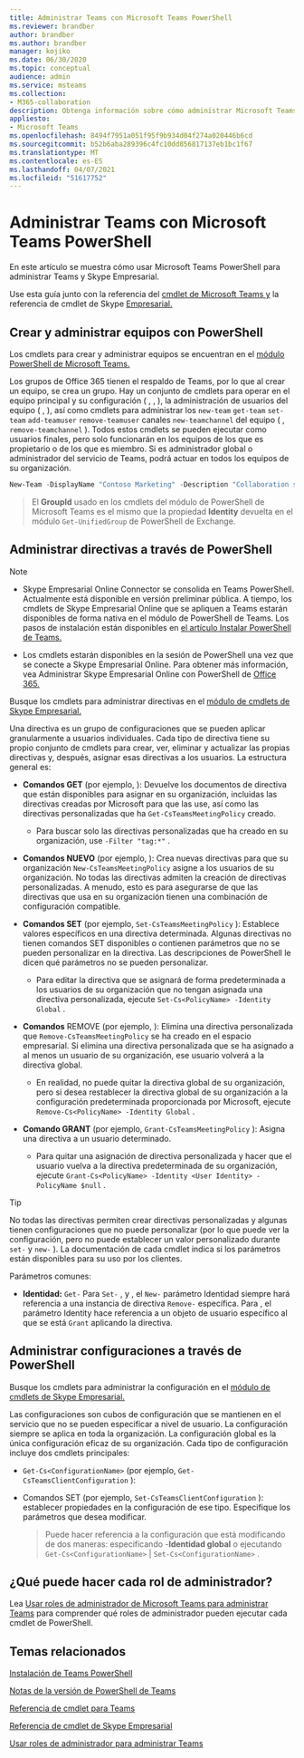 ```yaml
---
title: Administrar Teams con Microsoft Teams PowerShell
ms.reviewer: brandber
author: brandber
ms.author: brandber
manager: kojiko
ms.date: 06/30/2020
ms.topic: conceptual
audience: admin
ms.service: msteams
ms.collection:
- M365-collaboration
description: Obtenga información sobre cómo administrar Microsoft Teams con Teams PowerShell.
appliesto:
- Microsoft Teams
ms.openlocfilehash: 8494f7951a051f95f9b934d04f274a020446b6cd
ms.sourcegitcommit: b52b6aba289396c4fc10dd856817137eb1bc1f67
ms.translationtype: MT
ms.contentlocale: es-ES
ms.lasthandoff: 04/07/2021
ms.locfileid: "51617752"
---
```

# <a name="manage-teams-with-microsoft-teams-powershell"></a>Administrar Teams con Microsoft Teams PowerShell

En este artículo se muestra cómo usar Microsoft Teams PowerShell para administrar Teams y Skype Empresarial. 

Use esta guía junto con la referencia del [cmdlet de Microsoft Teams y](/powershell/teams/?view=teams-ps) la referencia de cmdlet de Skype [Empresarial.](/powershell/skype/intro?view=skype-ps)

## <a name="create-and-manage-teams-using-powershell"></a>Crear y administrar equipos con PowerShell

Los cmdlets para crear y administrar equipos se encuentran en el [módulo PowerShell de Microsoft Teams.](https://www.powershellgallery.com/packages/MicrosoftTeams/)

Los grupos de Office 365 tienen el respaldo de Teams, por lo que al crear un equipo, se crea un grupo. Hay un conjunto de cmdlets para operar en el equipo principal y su configuración ( , , ), la administración de usuarios del equipo ( , ), así como cmdlets para administrar los ``new-team`` ``get-team``  ``set-team`` ``add-teamuser`` ``remove-teamuser`` canales ``new-teamchannel`` del equipo ( , ``remove-teamchannel`` ). Todos estos cmdlets se pueden ejecutar como usuarios finales, pero solo funcionarán en los equipos de los que es propietario o de los que es miembro. Si es administrador global o administrador del servicio de Teams, podrá actuar en todos los equipos de su organización.

```powershell
New-Team -DisplayName "Contoso Marketing" -Description "Collaboration space for Contoso's Marketing department"
```

> El **GroupId** usado en los cmdlets del módulo de PowerShell de Microsoft Teams es el mismo que la propiedad **Identity** devuelta en el módulo ``Get-UnifiedGroup`` de PowerShell de Exchange.

## <a name="manage-policies-via-powershell"></a>Administrar directivas a través de PowerShell

> [!NOTE]
> - Skype Empresarial Online Connector se consolida en Teams PowerShell. Actualmente está disponible en versión preliminar pública. A tiempo, los cmdlets de Skype Empresarial Online que se apliquen a Teams estarán disponibles de forma nativa en el módulo de PowerShell de Teams. Los pasos de instalación están disponibles en [el artículo Instalar PowerShell de Teams.](teams-powershell-install.md)
>
> - Los cmdlets estarán disponibles en la sesión de PowerShell una vez que se conecte a Skype Empresarial Online. Para obtener más información, vea Administrar Skype Empresarial Online con PowerShell de [Office 365.](/office365/enterprise/powershell/manage-skype-for-business-online-with-office-365-powershell)

Busque los cmdlets para administrar directivas en el [módulo de cmdlets de Skype Empresarial.](/microsoft-365/enterprise/manage-skype-for-business-online-with-microsoft-365-powershell)

Una directiva es un grupo de configuraciones que se pueden aplicar granularmente a usuarios individuales. Cada tipo de directiva tiene su propio conjunto de cmdlets para crear, ver, eliminar y actualizar las propias directivas y, después, asignar esas directivas a los usuarios. La estructura general es:

- **Comandos GET** (por ejemplo, ): Devuelve los documentos de directiva que están disponibles para asignar en su organización, incluidas las directivas creadas por Microsoft para que las use, así como las directivas personalizadas que ha ``Get-CsTeamsMeetingPolicy`` creado.
   - Para buscar solo las directivas personalizadas que ha creado en su organización, use ``-Filter "tag:*"`` .

- **Comandos NUEVO** (por ejemplo, ): Crea nuevas directivas para que su organización ``New-CsTeamsMeetingPolicy`` asigne a los usuarios de su organización. No todas las directivas admiten la creación de directivas personalizadas. A menudo, esto es para asegurarse de que las directivas que usa en su organización tienen una combinación de configuración compatible.

- **Comandos SET** (por ejemplo, ``Set-CsTeamsMeetingPolicy`` ): Establece valores específicos en una directiva determinada. Algunas directivas no tienen comandos SET disponibles o contienen parámetros que no se pueden personalizar en la directiva. Las descripciones de PowerShell le dicen qué parámetros no se pueden personalizar. 
   - Para editar la directiva que se asignará de forma predeterminada a los usuarios de su organización que no tengan asignada una directiva personalizada, ejecute ``Set-Cs<PolicyName> -Identity Global`` .

- **Comandos** REMOVE (por ejemplo, ): Elimina una directiva personalizada que ``Remove-CsTeamsMeetingPolicy`` se ha creado en el espacio empresarial. Si elimina una directiva personalizada que se ha asignado a al menos un usuario de su organización, ese usuario volverá a la directiva global.
   - En realidad, no puede quitar la directiva global de su organización, pero si desea restablecer la directiva global de su organización a la configuración predeterminada proporcionada por Microsoft, ejecute ``Remove-Cs<PolicyName> -Identity Global`` .

- **Comando GRANT** (por ejemplo, ``Grant-CsTeamsMeetingPolicy`` ): Asigna una directiva a un usuario determinado.
   - Para quitar una asignación de directiva personalizada y hacer que el usuario vuelva a la directiva predeterminada de su organización, ejecute ``Grant-Cs<PolicyName> -Identity <User Identity> -PolicyName $null`` .

> [!TIP]
> No todas las directivas permiten crear directivas personalizadas y algunas tienen configuraciones que no puede personalizar (por lo que puede ver la configuración, pero no puede establecer un valor personalizado durante ``set-`` y ``new-`` ). La documentación de cada cmdlet indica si los parámetros están disponibles para su uso por los clientes.

Parámetros comunes:

- **Identidad:** ``Get-`` Para ``Set-`` , y , el ``New-`` parámetro Identidad siempre hará referencia a una instancia de directiva ``Remove-`` específica.  Para , el parámetro Identity hace referencia a un objeto de usuario específico al que se está ``Grant`` aplicando la directiva. 

## <a name="manage-configurations-via-powershell"></a>Administrar configuraciones a través de PowerShell

Busque los cmdlets para administrar la configuración en el [módulo de cmdlets de Skype Empresarial.](/microsoft-365/enterprise/manage-skype-for-business-online-with-microsoft-365-powershell)

Las configuraciones son cubos de configuración que se mantienen en el servicio que no se pueden especificar a nivel de usuario. La configuración siempre se aplica en toda la organización. La configuración global es la única configuración eficaz de su organización. Cada tipo de configuración incluye dos cmdlets principales:

- ``Get-Cs<ConfigurationName>`` (por ejemplo, ``Get-CsTeamsClientConfiguration`` ):

- Comandos SET (por ejemplo, ``Set-CsTeamsClientConfiguration`` ): establecer propiedades en la configuración de ese tipo. Especifique los parámetros que desea modificar.
   > Puede hacer referencia a la configuración que está modificando de dos maneras: especificando -**Identidad global** o ejecutando ``Get-Cs<ConfigurationName>``  |  ``Set-Cs<ConfigurationName>`` .

## <a name="what-can-each-admin-role-do"></a>¿Qué puede hacer cada rol de administrador?

Lea [Usar roles de administrador de Microsoft Teams para administrar Teams](using-admin-roles.md) para comprender qué roles de administrador pueden ejecutar cada cmdlet de PowerShell.

## <a name="related-topics"></a>Temas relacionados

[Instalación de Teams PowerShell](teams-powershell-install.md)

[Notas de la versión de PowerShell de Teams](teams-powershell-release-notes.md)

[Referencia de cmdlet para Teams](/powershell/teams/?view=teams-ps)

[Referencia de cmdlet de Skype Empresarial](/powershell/skype/intro?view=skype-ps)

[Usar roles de administrador para administrar Teams](using-admin-roles.md)